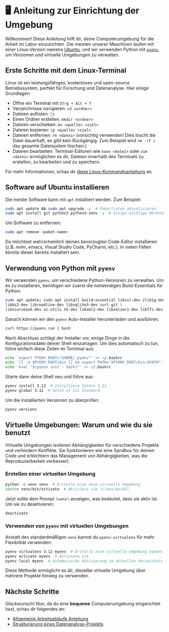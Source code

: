 # 🖥️ Anleitung zur Einrichtung der Umgebung

Willkommen! Diese Anleitung hilft dir, deine Computerumgebung für die Arbeit im Labor einzurichten. Die meisten unserer Maschinen laufen mit einer Linux-Version namens [Ubuntu](https://ubuntu.com/), und wir verwenden Python mit [`pyenv`](https://github.com/pyenv/pyenv), um Versionen und virtuelle Umgebungen zu verwalten.

## Erste Schritte mit dem Linux-Terminal
Linux ist ein leistungsfähiges, kostenloses und open-source Betriebssystem, perfekt für Forschung und Datenanalyse. Hier einige Grundlagen:

- Öffne ein Terminal mit `Strg + Alt + T`
- Verzeichnisse navigieren: `cd <ordner>`
- Dateien auflisten: `ls`
- Einen Ordner erstellen: `mkdir <ordner>`
- Dateien verschieben: `mv <quelle> <ziel>`
- Dateien kopieren: `cp <quelle> <ziel>`
- Dateien entfernen: `rm <datei>` (vorsichtig verwenden! Dies löscht die Datei dauerhaft, es gibt kein Rückgängig. Zum Beispiel wird `rm -rf /` das gesamte Dateisystem löschen.)
- Dateien bearbeiten: Terminal-Editoren wie `nano <datei>` oder `vim <datei>` ermöglichen es dir, Dateien innerhalb des Terminals zu erstellen, zu bearbeiten und zu speichern.

Für mehr Informationen, schau dir [diese Linux-Kommandoanleitung](https://linuxcommand.org/) an.

## Software auf Ubuntu installieren
Die meiste Software kann mit `apt` installiert werden. Zum Beispiel:

```sh
sudo apt update && sudo apt upgrade -y  # Paketlisten aktualisieren
sudo apt install git python3 python3-venv -y  # Einige wichtige Werkzeuge installieren
```

Um Software zu entfernen:

```sh
sudo apt remove <paket-name>
```
Du möchtest wahrscheinlich deinen bevorzugten Code-Editor installieren (z.B. nvim, emacs, Visual Studio Code, PyCharm, etc.). In vielen Fällen könnte dieser bereits installiert sein.

## Verwendung von Python mit `pyenv`
Wir verwenden `pyenv`, um verschiedene Python-Versionen zu verwalten. Um es zu installieren, benötigen wir zuerst die notwendigen Build-Essentials für Python:

```sh
sudo apt update; sudo apt install build-essential libssl-dev zlib1g-dev \
libbz2-dev libreadline-dev libsqlite3-dev curl git \
libncursesw5-dev xz-utils tk-dev libxml2-dev libxmlsec1-dev libffi-dev liblzma-dev
```

Danach können wir den `pyenv` Auto-Installer herunterladen und ausführen.

```sh
curl https://pyenv.run | bash
```

Nach Abschluss schlägt der Installer vor, einige Dinge in die Konfigurationsdatei deiner Shell einzutragen. Um dies automatisch zu tun, führe einfach diese Zeilen im Terminal aus:

```sh
echo 'export PYENV_ROOT="$HOME/.pyenv"' >> ~/.bashrc
echo '[[ -d $PYENV_ROOT/bin ]] && export PATH="$PYENV_ROOT/bin:$PATH"' >> ~/.bashrc
echo 'eval "$(pyenv init - bash)"' >> ~/.bashrc
```

Starte dann deine Shell neu und führe aus:

```sh
pyenv install 3.12  # Installiere Python 3.12
pyenv global 3.12  # Setze es als Standard
```

Um die installierten Versionen zu überprüfen:

```sh
pyenv versions
```

## Virtuelle Umgebungen: Warum und wie du sie benutzt
Virtuelle Umgebungen isolieren Abhängigkeiten für verschiedene Projekte und verhindern Konflikte. Sie funktionieren wie eine Sandbox für deinen Code und erleichtern das Management von Abhängigkeiten, was die Reproduzierbarkeit verbessert.

### Erstellen einer virtuellen Umgebung

```sh
python -m venv venv  # Erstelle eine neue virtuelle Umgebung
source venv/bin/activate  # Aktiviere sie (Linux/macOS)
```

Jetzt sollte dein Prompt `(venv)` anzeigen, was bedeutet, dass sie aktiv ist. Um sie zu deaktivieren:

```sh
deactivate
```

### Verwenden von `pyenv` mit virtuellen Umgebungen
Anstatt des standardmäßigen `venv` kannst du `pyenv-virtualenv` für mehr Flexibilität verwenden:

```sh
pyenv virtualenv 3.12 myenv  # Erstelle eine virtuelle Umgebung namens `myenv`
pyenv activate myenv  # Aktiviere sie
pyenv local myenv  # Automatische Aktivierung im aktuellen Verzeichnis
```

Diese Methode ermöglicht es dir, dieselbe virtuelle Umgebung über mehrere Projekte hinweg zu verwenden.

## Nächste Schritte
Glückwunsch! Nun, da du eine **bequeme** Computerumgebung eingerichtet hast, schau dir folgendes an:

- [Allgemeine Arbeitsabläufe Anleitung](0_workflow_and_help_DE.md)
- [Strukturierung eines Datenanalyse-Projekts](3_data_analysis_project_DE.md)
